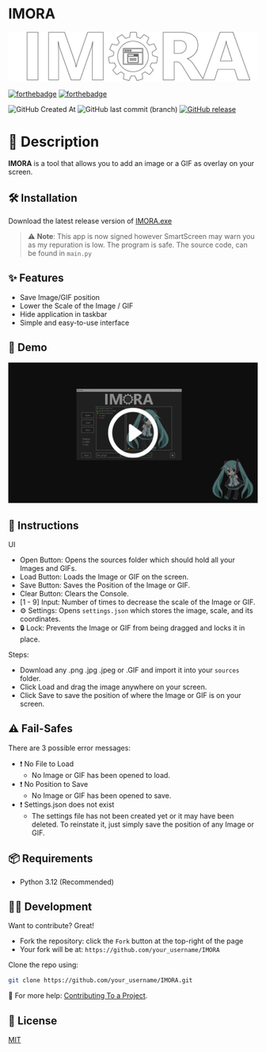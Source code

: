 # IMORA

<p align="center">
  <img src="assets/README Title.png" alt="Example Image" width="800"/>
</p>

[![forthebadge](https://forthebadge.com/images/badges/made-with-python.svg)](https://forthebadge.com)
[![forthebadge](https://forthebadge.com/images/badges/built-with-love.svg)](https://forthebadge.com)

![GitHub Created At](https://img.shields.io/github/created-at/Emco878/IMORA) 
![GitHub last commit (branch)](https://img.shields.io/github/last-commit/Emco878/IMORA/main)
[![GitHub release](https://img.shields.io/github/v/release/Emco878/IMORA?label=latest%20release)](https://github.com/Emco878/IMORA/releases/latest)

# 📌 Description
**IMORA** is a tool that allows you to add an image or a GIF as overlay on your screen.

## 🛠️ Installation
Download the latest release version of [IMORA.exe](https://github.com/Emco878/IMORA/releases/latest)

>⚠️ **Note**: This app is now signed however SmartScreen may warn you as my repuration is low. The program is safe. The source code, can be found in `main.py`

## ✨ Features
- Save Image/GIF position
- Lower the Scale of the Image / GIF
- Hide application in taskbar
- Simple and easy-to-use interface

## 🎥 Demo
[![Demo](assets/demo-video-thumbnail.png)](https://youtu.be/LKbjeREnaUc)

## 📜 Instructions
UI
- Open Button: Opens the sources folder which should hold all your Images and GIFs.
- Load Button: Loads the Image or GIF on the screen.
- Save Button: Saves the Position of the Image or GIF.
- Clear Button: Clears the Console.
- [1 - 9] Input: Number of times to decrease the scale of the Image or GIF.
- ⚙ Settings: Opens `settings.json` which stores the image, scale, and its coordinates.
- 🔒 Lock: Prevents the Image or GIF from being dragged and locks it in place.

Steps:
- Download any .png .jpg .jpeg or .GIF and import it into your `sources` folder.
- Click Load and drag the image anywhere on your screen.
- Click Save to save the position of where the Image or GIF is on your screen.

## ⚠️ Fail-Safes
There are 3 possible error messages:
- ❗ No File to Load
    - No Image or GIF has been opened to load.
- ❗ No Position to Save
    - No Image or GIF has been opened to save.
- ❗ Settings.json does not exist
    - The settings file has not been created yet or it may have been deleted. To reinstate it, just simply save the position of any Image or GIF.

## 📦 Requirements
- Python 3.12 (Recommended)

## 👨‍💻 Development
Want to contribute? Great!

- Fork the repository: click the `Fork` button at the top-right of the page
- Your fork will be at: `https://github.com/your_username/IMORA`

Clone the repo using:

```bash
git clone https://github.com/your_username/IMORA.git
```
 🔗 For more help: [Contributing To a Project](https://docs.github.com/en/get-started/exploring-projects-on-github/contributing-to-a-project).

## 📝 License
[MIT](https://choosealicense.com/licenses/mit/)